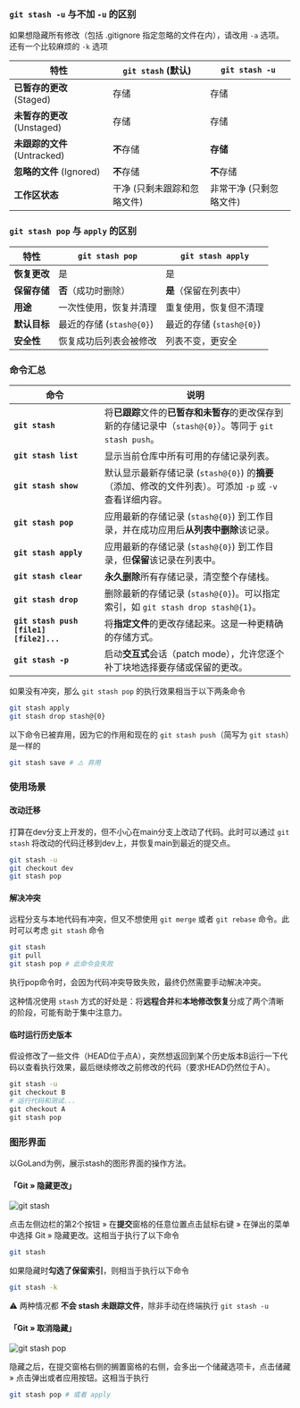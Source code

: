 ### `git stash -u` 与不加 `-u` 的区别

如果想隐藏所有修改（包括 .gitignore 指定忽略的文件在内），请改用 `-a` 选项。还有一个比较麻烦的 `-k` 选项

| 特性                         | `git stash` (默认)          | `git stash -u`          |
| ---------------------------- | --------------------------- | ----------------------- |
| **已暂存的更改** (Staged)    | 存储                        | 存储                    |
| **未暂存的更改** (Unstaged)  | 存储                        | 存储                    |
| **未跟踪的文件** (Untracked) | **不**存储                  | **存储**                |
| **忽略的文件** (Ignored)     | **不**存储                  | **不**存储              |
| **工作区状态**               | 干净 (只剩未跟踪和忽略文件) | 非常干净 (只剩忽略文件) |

### `git stash pop` 与 `apply` 的区别

| 特性         | `git stash pop`          | `git stash apply`        |
| ------------ | ------------------------ | ------------------------ |
| **恢复更改** | 是                       | 是                       |
| **保留存储** | **否**（成功时删除）     | **是**（保留在列表中）   |
| **用途**     | 一次性使用，恢复并清理   | 重复使用，恢复但不清理   |
| **默认目标** | 最近的存储 (`stash@{0}`) | 最近的存储 (`stash@{0}`) |
| **安全性**   | 恢复成功后列表会被修改   | 列表不变，更安全         |

### 命令汇总

| 命令                                    | 说明                                                                                                      |
| --------------------------------------- | --------------------------------------------------------------------------------------------------------- |
| **`git stash`**                         | 将**已跟踪**文件的**已暂存和未暂存**的更改保存到新的存储记录中（`stash@{0}`）。等同于 `git stash push`。  |
| **`git stash list`**                    | 显示当前仓库中所有可用的存储记录列表。                                                                    |
| **`git stash show`**                    | 默认显示最新存储记录 (`stash@{0}`) 的**摘要**（添加、修改的文件列表）。可添加 `-p` 或 `-v` 查看详细内容。 |
| **`git stash pop`**                     | 应用最新的存储记录 (`stash@{0}`) 到工作目录，并在成功应用后**从列表中删除**该记录。                       |
| **`git stash apply`**                   | 应用最新的存储记录 (`stash@{0}`) 到工作目录，但**保留**该记录在列表中。                                   |
| **`git stash clear`**                   | **永久删除**所有存储记录，清空整个存储栈。                                                                |
| **`git stash drop`**                    | 删除最新的存储记录 (`stash@{0}`)。可以指定索引，如 `git stash drop stash@{1}`。                           |
| **`git stash push [file1] [file2]...`** | 将**指定文件**的更改存储起来。这是一种更精确的存储方式。                                                  |
| **`git stash -p`**                      | 启动**交互式**会话（patch mode），允许您逐个补丁块地选择要存储或保留的更改。                              |

如果没有冲突，那么 `git stash pop` 的执行效果相当于以下两条命令

```sh
git stash apply
git stash drop stash@{0}
```

以下命令已被弃用，因为它的作用和现在的 `git stash push`（简写为 `git stash`）是一样的

```sh
git stash save # ⚠️ 弃用
```

### 使用场景

#### 改动迁移

打算在dev分支上开发的，但不小心在main分支上改动了代码。此时可以通过 `git stash` 将改动的代码迁移到dev上，并恢复main到最近的提交点。

```sh
git stash -u
git checkout dev
git stash pop

```

#### 解决冲突

远程分支与本地代码有冲突，但又不想使用 `git merge` 或者 `git rebase` 命令。此时可以考虑 `git stash` 命令

```sh
git stash
git pull
git stash pop # 此命令会失败
```

执行pop命令时，会因为代码冲突导致失败，最终仍然需要手动解决冲突。

这种情况使用 `stash` 方式的好处是：将**远程合并**和**本地修改恢复**分成了两个清晰的阶段，可能有助于集中注意力。

#### 临时运行历史版本

假设修改了一些文件（HEAD位于点A），突然想返回到某个历史版本B运行一下代码以查看执行效果，最后继续修改之前修改的代码（要求HEAD仍然位于A）。

```sh
git stash -u
git checkout B
# 运行代码和测试...
git checkout A
git stash pop
```

### 图形界面
以GoLand为例，展示stash的图形界面的操作方法。
#### 「Git » 隐藏更改」

![git stash](https://lib.zhaiduting.work.gd/uPic/git%20stash.png)

点击左侧边栏的第2个按钮 » 在**提交**窗格的任意位置点击鼠标右键 » 在弹出的菜单中选择 Git » 隐藏更改。这相当于执行了以下命令

```sh
git stash
```

如果隐藏时**勾选了保留索引**，则相当于执行以下命令

```sh
git stash -k
```

⚠️ 两种情况都 **不会 stash 未跟踪文件**，除非手动在终端执行 `git stash -u`

#### 「Git » 取消隐藏」

![git stash pop](https://lib.zhaiduting.work.gd/uPic/git%20stash%20pop.png)

隐藏之后，在提交窗格右侧的搁置窗格的右侧，会多出一个储藏选项卡，点击储藏 » 点击弹出或者应用按钮。这相当于执行

```sh
git stash pop # 或者 apply
```
